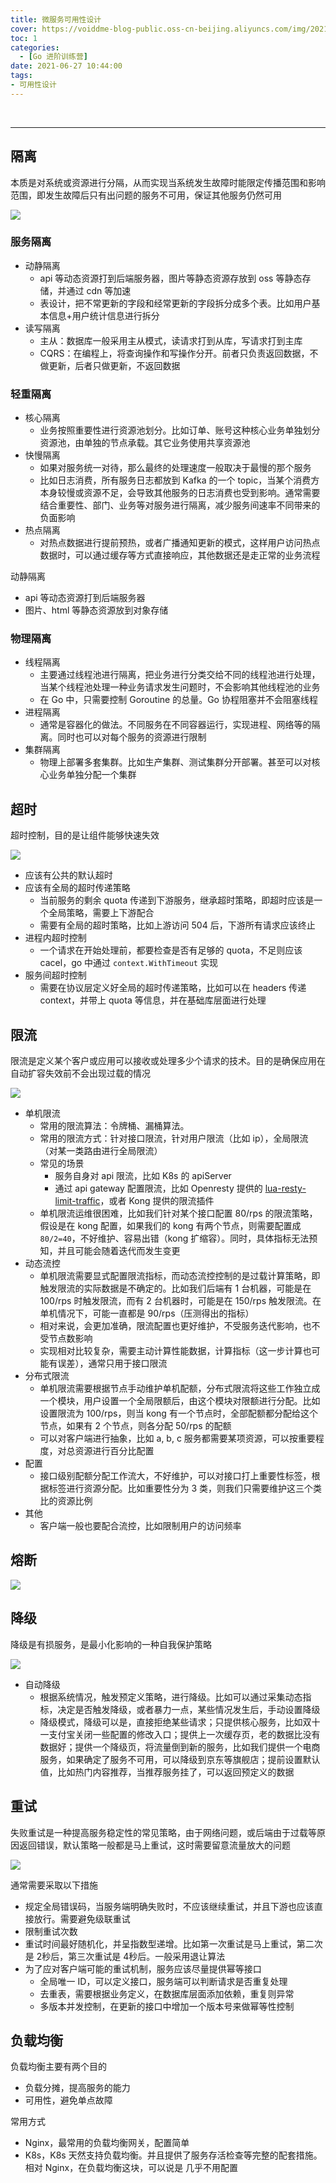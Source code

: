 ```yaml
---
title: 微服务可用性设计
cover: https://voiddme-blog-public.oss-cn-beijing.aliyuncs.com/img/2021/06/20210627104907.png
toc: 1
categories:
  - [Go 进阶训练营]
date: 2021-06-27 10:44:00
tags:
- 可用性设计
---
```


<br>


-----

<!-- more -->

## 隔离

本质是对系统或资源进行分隔，从而实现当系统发生故障时能限定传播范围和影响范围，即发生故障后只有出问题的服务不可用，保证其他服务仍然可用

<img src="https://voiddme-blog-public.oss-cn-beijing.aliyuncs.com/img/2021/06/20210627115610.png" />

### 服务隔离

- 动静隔离
  - api 等动态资源打到后端服务器，图片等静态资源存放到 oss 等静态存储，并通过 cdn 等加速
  - 表设计，把不常更新的字段和经常更新的字段拆分成多个表。比如用户基本信息+用户统计信息进行拆分
- 读写隔离
  - 主从：数据库一般采用主从模式，读请求打到从库，写请求打到主库
  - CQRS：在编程上，将查询操作和写操作分开。前者只负责返回数据，不做更新，后者只做更新，不返回数据

### 轻重隔离

- 核心隔离
  - 业务按照重要性进行资源池划分。比如订单、账号这种核心业务单独划分资源池，由单独的节点承载。其它业务使用共享资源池
- 快慢隔离
  - 如果对服务统一对待，那么最终的处理速度一般取决于最慢的那个服务
  - 比如日志消费，所有服务日志都放到 Kafka 的一个 topic，当某个消费方本身较慢或资源不足，会导致其他服务的日志消费也受到影响。通常需要结合重要性、部门、业务等对服务进行隔离，减少服务间速率不同带来的负面影响
- 热点隔离
  - 对热点数据进行提前预热，或者广播通知更新的模式，这样用户访问热点数据时，可以通过缓存等方式直接响应，其他数据还是走正常的业务流程

动静隔离
- api 等动态资源打到后端服务器
- 图片、html 等静态资源放到对象存储


### 物理隔离

- 线程隔离
  - 主要通过线程池进行隔离，把业务进行分类交给不同的线程池进行处理，当某个线程池处理一种业务请求发生问题时，不会影响其他线程池的业务
  - 在 Go 中，只需要控制 Goroutine 的总量。Go 协程阻塞并不会阻塞线程
- 进程隔离
  - 通常是容器化的做法。不同服务在不同容器运行，实现进程、网络等的隔离。同时也可以对每个服务的资源进行限制
- 集群隔离
  - 物理上部署多套集群。比如生产集群、测试集群分开部署。甚至可以对核心业务单独分配一个集群

## 超时

超时控制，目的是让组件能够快速失效

<img src="https://voiddme-blog-public.oss-cn-beijing.aliyuncs.com/img/2021/06/20210627122712.png" />

- 应该有公共的默认超时
- 应该有全局的超时传递策略
  - 当前服务的剩余 quota 传递到下游服务，继承超时策略，即超时应该是一个全局策略，需要上下游配合
  - 需要有全局的超时策略，比如上游访问 504 后，下游所有请求应该终止
- 进程内超时控制
  - 一个请求在开始处理前，都要检查是否有足够的 quota，不足则应该 cacel，go 中通过 `context.WithTimeout` 实现
- 服务间超时控制
  - 需要在协议层定义好全局的超时传递策略，比如可以在 headers 传递 context，并带上 quota 等信息，并在基础库层面进行处理

## 限流

限流是定义某个客户或应用可以接收或处理多少个请求的技术。目的是确保应用在自动扩容失效前不会出现过载的情况

<img src="https://voiddme-blog-public.oss-cn-beijing.aliyuncs.com/img/2021/06/20210627122827.png" />

- 单机限流
  - 常用的限流算法：令牌桶、漏桶算法。
  - 常用的限流方式：针对接口限流，针对用户限流（比如 ip），全局限流（对某一类路由进行全局限流）
  - 常见的场景
    - 服务自身对 api 限流，比如 K8s 的 apiServer
    - 通过 api gateway 配置限流，比如 Openresty 提供的 [lua-resty-limit-traffic](https://github.com/openresty/lua-resty-limit-traffic)，或者 Kong 提供的限流插件
  - 单机限流运维很困难，比如我们针对某个接口配置 80/rps 的限流策略，假设是在 kong 配置，如果我们的 kong 有两个节点，则需要配置成 `80/2=40`，不好维护、容易出错（kong 扩缩容）。同时，具体指标无法预知，并且可能会随着迭代而发生变更
- 动态流控
  - 单机限流需要显式配置限流指标，而动态流控控制的是过载计算策略，即触发限流的实际数据是不确定的。比如我们后端有 1 台机器，可能是在 100/rps 时触发限流，而有 2 台机器时，可能是在 150/rps 触发限流。在单机情况下，可能一直都是 90/rps（压测得出的指标）
  - 相对来说，会更加准确，限流配置也更好维护，不受服务迭代影响，也不受节点数影响
  - 实现相对比较复杂，需要主动计算性能数据，计算指标（这一步计算也可能有误差），通常只用于接口限流
- 分布式限流
  - 单机限流需要根据节点手动维护单机配额，分布式限流将这些工作独立成一个模块，用户设置一个全局限额后，由这个模块对限额进行分配。比如设置限流为 100/rps，则当 kong 有一个节点时，全部配额都分配给这个节点，如果有 2 个节点，则各分配 50/rps 的配额
  - 可以对客户端进行抽象，比如 a, b, c 服务都需要某项资源，可以按重要程度，对总资源进行百分比配置
- 配置
  - 接口级别配额分配工作流大，不好维护，可以对接口打上重要性标签，根据标签进行资源分配。比如重要性分为 3 类，则我们只需要维护这三个类比的资源比例
- 其他
  - 客户端一般也要配合流控，比如限制用户的访问频率

## 熔断

<img src="https://voiddme-blog-public.oss-cn-beijing.aliyuncs.com/img/2021/06/20210627133647.png" />

## 降级

降级是有损服务，是最小化影响的一种自我保护策略

<img src="https://voiddme-blog-public.oss-cn-beijing.aliyuncs.com/img/2021/06/20210627133953.png" />

- 自动降级
  - 根据系统情况，触发预定义策略，进行降级。比如可以通过采集动态指标，决定是否触发降级，或者暴力一点，某些情况发生后，手动设置降级
  - 降级模式，降级可以是，直接拒绝某些请求；只提供核心服务，比如双十一支付宝关闭一些配置的修改入口；提供上一次缓存页，老的数据比没有数据好；提供一个降级页，将流量倒到新的服务，比如我们提供一个电商服务，如果确定了服务不可用，可以降级到京东等旗舰店；提前设置默认值，比如热门内容推荐，当推荐服务挂了，可以返回预定义的数据

## 重试

失败重试是一种提高服务稳定性的常见策略，由于网络问题，或后端由于过载等原因返回错误，默认策略一般都是马上重试，这时需要留意流量放大的问题

<img src="https://voiddme-blog-public.oss-cn-beijing.aliyuncs.com/img/2021/06/20210627130441.png" />

通常需要采取以下措施
- 规定全局错误码，当服务端明确失败时，不应该继续重试，并且下游也应该直接放行。需要避免级联重试
- 限制重试次数
- 重试时间最好随机化，并呈指数型递增。比如第一次重试是马上重试，第二次是 2秒后，第三次重试是 4秒后。一般采用退让算法
- 为了应对客户端可能的重试机制，服务应该尽量提供幂等接口
  - 全局唯一 ID，可以定义接口，服务端可以判断请求是否重复处理
  - 去重表，需要根据业务定义，在数据库层面添加依赖，重复则异常
  - 多版本并发控制，在更新的接口中增加一个版本号来做幂等性控制

## 负载均衡

负载均衡主要有两个目的
- 负载分摊，提高服务的能力
- 可用性，避免单点故障

常用方式
- Nginx，最常用的负载均衡网关，配置简单
- K8s，K8s 天然支持负载均衡。并且提供了服务存活检查等完整的配套措施。相对 Nginx，在负载均衡这块，可以说是 几乎不用配置